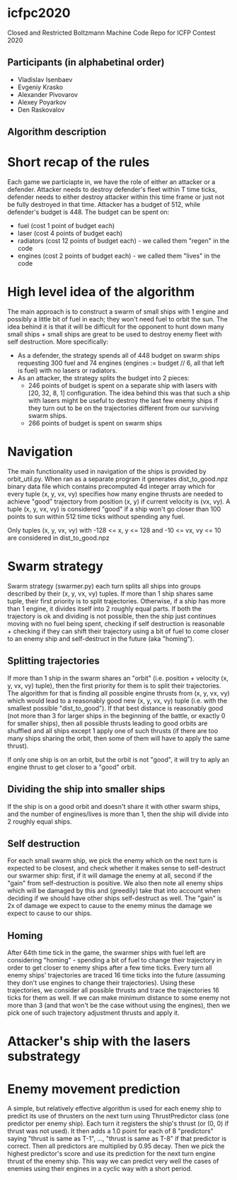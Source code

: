 # icfpc2020
Closed and Restricted Boltzmann Machine Code Repo for ICFP Contest 2020

## Participants (in alphabetinal order)

- Vladislav Isenbaev
- Evgeniy Krasko
- Alexander Pivovarov
- Alexey Poyarkov
- Den Raskovalov

## Algorithm description

# Short recap of the rules

Each game we particiapte in, we have the role of either an attacker or a defender. Attacker needs to destroy defender's fleet within T time ticks, defender needs to either destroy attacker within this time frame or just not be fully destroyed in that time. Attacker has a budget of 512, while defender's budget is 448. The budget can be spent on:

- fuel (cost 1 point of budget each)
- laser (cost 4 points of budget each)
- radiators (cost 12 points of budget each) - we called them "regen" in the code
- engines (cost 2 points of budget each) - we called them "lives" in the code

# High level idea of the algorithm

The main approach is to construct a swarm of small ships with 1 engine and possibly a little bit of fuel in each; they won't need fuel to orbit the sun. The idea behind it is that it will be difficult for the opponent to hunt down many small ships + small ships are great to be used to destroy enemy fleet with self destruction. More specifically:

- As a defender, the strategy spends all of 448 budget on swarm ships requesting 300 fuel and 74 engines (engines := budget // 6, all that left is fuel) with no lasers or radiators.
- As an attacker, the strategy splits the budget into 2 pieces:
  - 246 points of budget is spent on a separate ship with lasers with [20, 32, 8, 1] configuration. The idea behind this was that such a ship with lasers might be useful to destroy the last few enemy ships if they turn out to be on the trajectories different from our surviving swarm ships.
  - 266 points of budget is spent on swarm ships

# Navigation

The main functionality used in navigation of the ships is provided by orbit_util.py. When ran as a separate program it generates dist_to_good.npz binary data file which contains precomputed 4d integer array which for every tuple (x, y, vx, vy) specifies how many engine thrusts are needed to achieve "good" trajectory from position (x, y) if current velocity is (vx, vy). A tuple (x, y, vx, vy) is considered "good" if a ship won't go closer than 100 points to sun within 512 time ticks without spending any fuel.

Only tuples (x, y, vx, vy) with -128 <= x, y <= 128 and -10 <= vx, vy <= 10 are considered in dist_to_good.npz 

# Swarm strategy

Swarm strategy (swarmer.py) each turn splits all ships into groups described by their (x, y, vx, vy) tuples. If more than 1 ship shares same tuple, their first priority is to split trajectories. Otherwise, if a ship has more than 1 engine, it divides itself into 2 roughly equal parts. If both the trajectory is ok and dividing is not possible, then the ship just continues moving with no fuel being spent, checking if self destruction is reasonable + checking if they can shift their trajectory using a bit of fuel to come closer to an enemy ship and self-destruct in the future (aka "homing").

## Splitting trajectories

If more than 1 ship in the swarm shares an "orbit" (i.e. position + velocity (x, y, vx, vy) tuple), then the first priority for them is to split their trajectories. The algorithm for that is finding all possible engine thrusts from (x, y, vx, vy) which would lead to a reasonably good new (x, y, vx, vy) tuple (i.e. with the smallest possible "dist_to_good"). If that best distance is reasonably good (not more than 3 for larger ships in the beginning of the battle, or exactly 0 for smaller ships), then all possible thrusts leading to good orbits are shuffled and all ships except 1 apply one of such thrusts (if there are too many ships sharing the orbit, then some of them will have to apply the same thrust).

If only one ship is on an orbit, but the orbit is not "good", it will try to aply an engine thrust to get closer to a "good" orbit.

## Dividing the ship into smaller ships

If the ship is on a good orbit and doesn't share it with other swarm ships, and the number of engines/lives is more than 1, then the ship will divide into 2 roughly equal ships.

## Self destruction

For each small swarm ship, we pick the enemy which on the next turn is expected to be closest, and check whether it makes sense to self-destruct our swarmer ship: first, if it will damage the enemy at all, second if the "gain" from self-destruction is positive. We also then note all enemy ships which will be damaged by this and (greedily) take that into account when deciding if we should have other ships self-destruct as well. The "gain" is 2x of damage we expect to cause to the enemy minus the damage we expect to cause to our ships.

## Homing

After 64th time tick in the game, the swarmer ships with fuel left are considering "homing" - spending a bit of fuel to change their trajectory in order to get closer to enemy ships after a few time ticks. Every turn all enemy ships' trajectories are traced 16 time ticks into the future (assuming they don't use engines to change their trajectories). Using these trajectories, we consider all possible thrusts and trace the trajectories 16 ticks for them as well. If we can make minimum distance to some enemy not more than 3 (and that won't be the case without using the engines), then we pick one of such trajectory adjustment thrusts and apply it.

# Attacker's ship with the lasers substrategy

# Enemy movement prediction

A simple, but relatively effective algorithm is used for each enemy ship to predict its use of thrusters on the next turn using ThrustPredictor class (one predictor per enemy ship). Each turn it registers the ship's thrust (or (0, 0) if thrust was not used). It then adds a 1.0 point for each of 8 "predictors" saying "thrust is same as T-1", ..., "thrust is same as T-8" if that predictor is correct. Then all predictors are multiplied by 0.95 decay. Then we pick the highest predictor's score and use its prediction for the next turn engine thrust of the enemy ship. This way we can predict very well the cases of enemies using their engines in a cyclic way with a short period.
